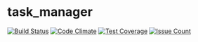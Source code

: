 # task_manager

[![Build Status](https://travis-ci.org/CountJr/task_manager.svg?branch=master)](https://travis-ci.org/CountJr/task_manager) [![Code Climate](https://codeclimate.com/github/CountJr/task_manager/badges/gpa.svg)](https://codeclimate.com/github/CountJr/task_manager) [![Test Coverage](https://codeclimate.com/github/CountJr/task_manager/badges/coverage.svg)](https://codeclimate.com/github/CountJr/task_manager/coverage) [![Issue Count](https://codeclimate.com/github/CountJr/task_manager/badges/issue_count.svg)](https://codeclimate.com/github/CountJr/task_manager)

